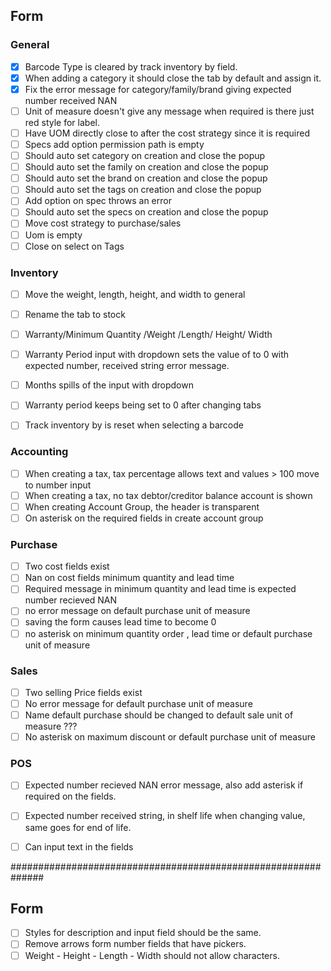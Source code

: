 ## Form
### General
- [x] Barcode Type is cleared by track inventory by field.
- [x] When adding a category it should close the tab by default and assign it.
- [x] Fix the error message for category/family/brand giving expected number received NAN
- [ ] Unit of measure doesn't give any message when required is there just red style for label.
- [ ] Have UOM directly close to after the cost strategy since it is required
- [ ] Specs add option permission path is empty
- [ ] Should auto set category on creation and close the popup
- [ ] Should auto set the family on creation and close the popup
- [ ] Should auto set the brand on creation and close the popup 
- [ ] Should auto set the tags on creation and close the popup
- [ ] Add option on spec throws an error
- [ ] Should auto set the specs on creation and close the popup
- [ ] Move cost strategy to purchase/sales
- [ ] Uom is empty
- [ ] Close on select on Tags

### Inventory
- [ ] Move the weight, length, height, and width to general
- [ ] Rename the tab to stock
- [ ] Warranty/Minimum Quantity /Weight /Length/ Height/ Width
- [ ] Warranty Period input with dropdown sets the value of to 0 with expected number, received string error message.
- [ ] Months spills of the input with dropdown 
- [ ] Warranty period keeps being set to 0 after changing tabs
- [ ] Track inventory by is reset when selecting a barcode


### Accounting
- [ ] When creating a tax, tax percentage allows text and values > 100 move to number input
- [ ] When creating a tax, no tax debtor/creditor balance account is shown
- [ ] When creating Account Group, the header is transparent 
- [ ] On asterisk on the required fields in create account group 

### Purchase
- [ ] Two cost fields exist
- [ ] Nan on cost fields minimum quantity and lead time
- [ ] Required message in minimum quantity and lead time is expected number recieved NAN
- [ ] no error message on default purchase unit of measure
- [ ] saving the form causes lead time to become 0
- [ ] no asterisk on minimum quantity order , lead time or default purchase unit of measure

### Sales 
- [ ] Two selling Price fields exist 
- [ ] No error message for default purchase unit of measure 
- [ ] Name default purchase should be changed to default sale unit of measure ???
- [ ] No asterisk on maximum discount or default purchase unit of measure

### POS 
- [ ] Expected number recieved NAN error message, also add asterisk if required on the fields.
- [ ] Expected number received string, in shelf life when changing value, same goes for end of life.
- [ ] Can input text in the fields



##############################################################
## Form
- [ ] Styles for description and input field should be the same.
- [ ] Remove arrows form number fields that have pickers.
- [ ] Weight - Height - Length - Width should not allow characters.